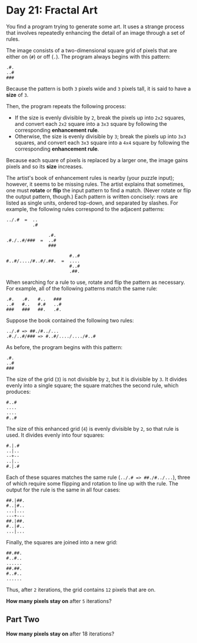 # Day 21: Fractal Art

You find a program trying to generate some art. It uses a strange process that involves repeatedly enhancing the detail of an image through a set of rules.

The image consists of a two-dimensional square grid of pixels that are either on (`#`) or off (`.`). The program always begins with this pattern:
```
.#.
..#
###
```
Because the pattern is both `3` pixels wide and `3` pixels tall, it is said to have a **size** of `3`.

Then, the program repeats the following process:

- If the size is evenly divisible by `2`, break the pixels up into `2x2` squares, and convert each `2x2` square into a `3x3` square by following the corresponding **enhancement rule**.
- Otherwise, the size is evenly divisible by `3`; break the pixels up into `3x3` squares, and convert each `3x3` square into a `4x4` square by following the corresponding **enhancement rule**.

Because each square of pixels is replaced by a larger one, the image gains pixels and so its **size** increases.

The artist's book of enhancement rules is nearby (your puzzle input); however, it seems to be missing rules. The artist explains that sometimes, one must **rotate** or **flip** the input pattern to find a match. (Never rotate or flip the output pattern, though.) Each pattern is written concisely: rows are listed as single units, ordered top-down, and separated by slashes. For example, the following rules correspond to the adjacent patterns:
```
../.#  =  ..
          .#

                .#.
.#./..#/###  =  ..#
                ###

                        #..#
#..#/..../#..#/.##.  =  ....
                        #..#
                        .##.
```
When searching for a rule to use, rotate and flip the pattern as necessary. For example, all of the following patterns match the same rule:
```
.#.   .#.   #..   ###
..#   #..   #.#   ..#
###   ###   ##.   .#.
```
Suppose the book contained the following two rules:
```
../.# => ##./#../...
.#./..#/### => #..#/..../..../#..#
```
As before, the program begins with this pattern:
```
.#.
..#
###
```
The size of the grid (`3`) is not divisible by `2`, but it is divisible by `3`. It divides evenly into a single square; the square matches the second rule, which produces:
```
#..#
....
....
#..#
```
The size of this enhanced grid (`4`) is evenly divisible by `2`, so that rule is used. It divides evenly into four squares:
```
#.|.#
..|..
--+--
..|..
#.|.#
```
Each of these squares matches the same rule (`../.# => ##./#../...`), three of which require some flipping and rotation to line up with the rule. The output for the rule is the same in all four cases:
```
##.|##.
#..|#..
...|...
---+---
##.|##.
#..|#..
...|...
```
Finally, the squares are joined into a new grid:
```
##.##.
#..#..
......
##.##.
#..#..
......
```
Thus, after `2` iterations, the grid contains `12` pixels that are on.

**How many pixels stay on** after `5` iterations?

## Part Two

**How many pixels stay on** after 18 iterations?
